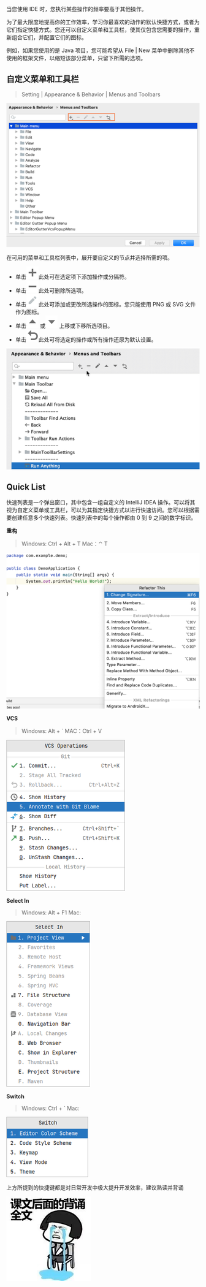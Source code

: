 
当您使用 IDE 时，您执行某些操作的频率要高于其他操作。

为了最大限度地提高你的工作效率，学习你最喜欢的动作的默认快捷方式，或者为它们指定快捷方式。您还可以自定义菜单和工具栏，使其仅包含您需要的操作，重新组合它们，并配置它们的图标。

例如，如果您使用的是 Java 项目，您可能希望从 File | New 菜单中删除其他不使用的框架文件，以缩短该部分菜单，只留下所需的选项。

## 自定义菜单和工具栏
> Setting | Appearance & Behavior | Menus and Toolbars

![settings_menus_toolbars.png](./images/menu-toolbar-idea/874ba791d5a74c8ec4d9639be9763360.png)

在可用的菜单和工具栏列表中，展开要自定义的节点并选择所需的项。

- 单击![](./images/menu-toolbar-idea/db14e222bcd7467f8e0953e53a774a3c.svg)此处可在选定项下添加操作或分隔符。
- 单击![](./images/menu-toolbar-idea/96f53378f24f4e07196a2aad62a32426.svg)此处可删除所选项。
- 单击![](./images/menu-toolbar-idea/469114b8a1aa2b119fecf757e51825c1.svg)此处可添加或更改所选操作的图标。您只能使用 PNG 或 SVG 文件作为图标。
- 单击![](./images/menu-toolbar-idea/bc3658518789add11983c3a83c92d405.svg) 或![](./images/menu-toolbar-idea/0feb172fc7c5b0efb77de58a23202e6b.svg) 上移或下移所选项目。
- 单击![](./images/menu-toolbar-idea/9f98033314bf2b93f0b709d25fc8caac.svg)此处可将选定的操作或所有操作还原为默认设置。

![](./images/menu-toolbar-idea/5102d517bbcac22971e94a3e42ec6451.png)



## Quick List 
快速列表是一个弹出窗口，其中包含一组自定义的 IntelliJ IDEA 操作。可以将其视为自定义菜单或工具栏，可以为其指定快捷方式以进行快速访问。您可以根据需要创建任意多个快速列表。快速列表中的每个操作都由 0 到 9 之间的数字标识。

**重构**
> Windows: Ctrl + Alt + T
> Mac：⌃ T

![](./images/menu-toolbar-idea/87e2174f28741776ebfa9844f80f7d02.png)



**VCS**
> Windows: Alt + `
> MAC：Ctrl + V

![image.png](./images/menu-toolbar-idea/1f5f6017568700ba92f6d226a131655c.png)

**Select In**
> Windows: Alt + F1
> Mac: 

![image.png](./images/menu-toolbar-idea/46f79b1165f83df04f94630057bff21e.png)

**Switch**
> Windows: Ctrl + `
> Mac: 

![image.png](./images/menu-toolbar-idea/f16942a640ec56e87d4cef675b2b1cf4.png)

上方所提到的快捷键都是对日常开发中极大提升开发效率，建议熟读并背诵

![](./images/menu-toolbar-idea/48944a771d9a62aaccea1e6a9e9e88fd.png)